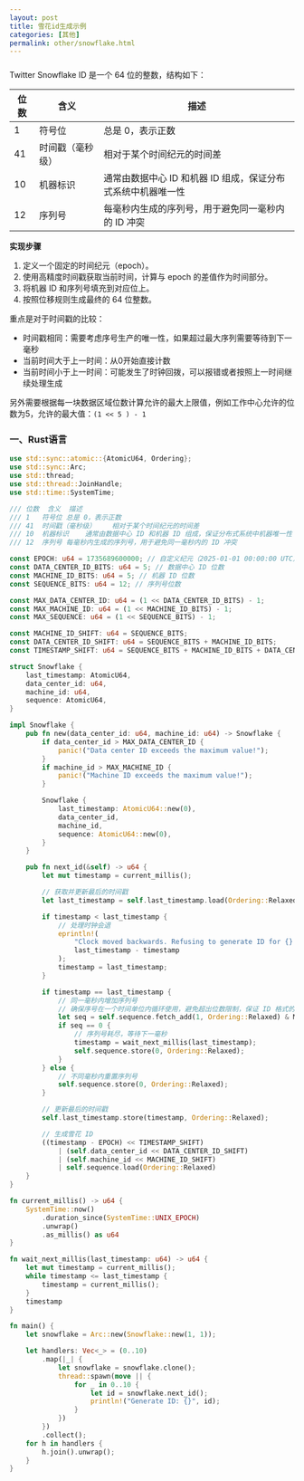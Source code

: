 ```yaml
---
layout: post
title: 雪花id生成示例
categories: [其他]
permalink: other/snowflake.html
---
```


### 

Twitter Snowflake ID 是一个 64 位的整数，结构如下：

| 位数 | 含义             | 描述                                                         |
| ---- | ---------------- | ------------------------------------------------------------ |
| 1    | 符号位           | 总是 0，表示正数                                             |
| 41   | 时间戳（毫秒级） | 相对于某个时间纪元的时间差                                   |
| 10   | 机器标识         | 通常由数据中心 ID 和机器 ID 组成，保证分布式系统中机器唯一性 |
| 12   | 序列号           | 每毫秒内生成的序列号，用于避免同一毫秒内的 ID 冲突           |



**实现步骤**

1. 定义一个固定的时间纪元（epoch）。
2. 使用高精度时间戳获取当前时间，计算与 epoch 的差值作为时间部分。
3. 将机器 ID 和序列号填充到对应位上。
4. 按照位移规则生成最终的 64 位整数。



重点是对于时间戳的比较：

* 时间戳相同：需要考虑序号生产的唯一性，如果超过最大序列需要等待到下一毫秒
* 当前时间大于上一时间：从0开始直接计数
* 当前时间小于上一时间：可能发生了时钟回拨，可以报错或者按照上一时间继续处理生成



另外需要根据每一块数据区域位数计算允许的最大上限值，例如工作中心允许的位数为5，允许的最大值：`(1 << 5 ) - 1`



### 一、Rust语言

```rust
use std::sync::atomic::{AtomicU64, Ordering};
use std::sync::Arc;
use std::thread;
use std::thread::JoinHandle;
use std::time::SystemTime;

/// 位数	含义	描述
/// 1	符号位	总是 0，表示正数
/// 41	时间戳（毫秒级）	相对于某个时间纪元的时间差
/// 10	机器标识	通常由数据中心 ID 和机器 ID 组成，保证分布式系统中机器唯一性
/// 12	序列号	每毫秒内生成的序列号，用于避免同一毫秒内的 ID 冲突

const EPOCH: u64 = 1735689600000; // 自定义纪元（2025-01-01 00:00:00 UTC）
const DATA_CENTER_ID_BITS: u64 = 5; // 数据中心 ID 位数
const MACHINE_ID_BITS: u64 = 5; // 机器 ID 位数
const SEQUENCE_BITS: u64 = 12; // 序列号位数

const MAX_DATA_CENTER_ID: u64 = (1 << DATA_CENTER_ID_BITS) - 1;
const MAX_MACHINE_ID: u64 = (1 << MACHINE_ID_BITS) - 1;
const MAX_SEQUENCE: u64 = (1 << SEQUENCE_BITS) - 1;

const MACHINE_ID_SHIFT: u64 = SEQUENCE_BITS;
const DATA_CENTER_ID_SHIFT: u64 = SEQUENCE_BITS + MACHINE_ID_BITS;
const TIMESTAMP_SHIFT: u64 = SEQUENCE_BITS + MACHINE_ID_BITS + DATA_CENTER_ID_BITS;

struct Snowflake {
    last_timestamp: AtomicU64,
    data_center_id: u64,
    machine_id: u64,
    sequence: AtomicU64,
}

impl Snowflake {
    pub fn new(data_center_id: u64, machine_id: u64) -> Snowflake {
        if data_center_id > MAX_DATA_CENTER_ID {
            panic!("Data center ID exceeds the maximum value!");
        }
        if machine_id > MAX_MACHINE_ID {
            panic!("Machine ID exceeds the maximum value!");
        }

        Snowflake {
            last_timestamp: AtomicU64::new(0),
            data_center_id,
            machine_id,
            sequence: AtomicU64::new(0),
        }
    }

    pub fn next_id(&self) -> u64 {
        let mut timestamp = current_millis();

        // 获取并更新最后的时间戳
        let last_timestamp = self.last_timestamp.load(Ordering::Relaxed);

        if timestamp < last_timestamp {
            // 处理时钟会退
            eprintln!(
                "Clock moved backwards. Refusing to generate ID for {} milliseconds.",
                last_timestamp - timestamp
            );
            timestamp = last_timestamp;
        }

        if timestamp == last_timestamp {
            // 同一毫秒内增加序列号
            // 确保序号在一个时间单位内循环使用，避免超出位数限制，保证 ID 格式的正确性
            let seq = self.sequence.fetch_add(1, Ordering::Relaxed) & MAX_SEQUENCE;
            if seq == 0 {
                // 序列号耗尽，等待下一毫秒
                timestamp = wait_next_millis(last_timestamp);
                self.sequence.store(0, Ordering::Relaxed);
            }
        } else {
            // 不同毫秒内重置序列号
            self.sequence.store(0, Ordering::Relaxed);
        }

        // 更新最后的时间戳
        self.last_timestamp.store(timestamp, Ordering::Relaxed);

        // 生成雪花 ID
        ((timestamp - EPOCH) << TIMESTAMP_SHIFT)
            | (self.data_center_id << DATA_CENTER_ID_SHIFT)
            | (self.machine_id << MACHINE_ID_SHIFT)
            | self.sequence.load(Ordering::Relaxed)
    }
}

fn current_millis() -> u64 {
    SystemTime::now()
        .duration_since(SystemTime::UNIX_EPOCH)
        .unwrap()
        .as_millis() as u64
}

fn wait_next_millis(last_timestamp: u64) -> u64 {
    let mut timestamp = current_millis();
    while timestamp <= last_timestamp {
        timestamp = current_millis();
    }
    timestamp
}

fn main() {
    let snowflake = Arc::new(Snowflake::new(1, 1));

    let handlers: Vec<_> = (0..10)
        .map(|_| {
            let snowflake = snowflake.clone();
            thread::spawn(move || {
                for _ in 0..10 {
                    let id = snowflake.next_id();
                    println!("Generate ID: {}", id);
                }
            })
        })
        .collect();
    for h in handlers {
        h.join().unwrap();
    }
}

```


